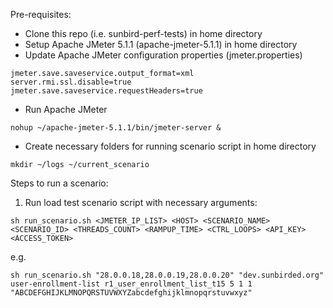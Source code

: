 Pre-requisites:
* Clone this repo (i.e. sunbird-perf-tests) in home directory
* Setup Apache JMeter 5.1.1 (apache-jmeter-5.1.1) in home directory
* Update Apache JMeter configuration properties (jmeter.properties)

```
jmeter.save.saveservice.output_format=xml
server.rmi.ssl.disable=true
jmeter.save.saveservice.requestHeaders=true
```
* Run Apache JMeter
```
nohup ~/apache-jmeter-5.1.1/bin/jmeter-server &
```
* Create necessary folders for running scenario script in home directory
```
mkdir ~/logs ~/current_scenario
```

Steps to run a scenario:

1. Run load test scenario script with necessary arguments:

```
sh run_scenario.sh <JMETER_IP_LIST> <HOST> <SCENARIO_NAME> <SCENARIO_ID> <THREADS_COUNT> <RAMPUP_TIME> <CTRL_LOOPS> <API_KEY> <ACCESS_TOKEN>
```

e.g.

```
sh run_scenario.sh "28.0.0.18,28.0.0.19,28.0.0.20" "dev.sunbirded.org" user-enrollment-list r1_user_enrollment_list_t15 5 1 1 "ABCDEFGHIJKLMNOPQRSTUVWXYZabcdefghijklmnopqrstuvwxyz"
```
